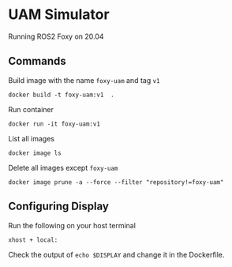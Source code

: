 # UAM Simulator

Running ROS2 Foxy on 20.04

## Commands

Build image with the name `foxy-uam` and tag `v1`
```
docker build -t foxy-uam:v1  .
```

Run container
```
docker run -it foxy-uam:v1
```

List all images
```
docker image ls
```


Delete all images except `foxy-uam`
```
docker image prune -a --force --filter "repository!=foxy-uam"
```

## Configuring Display

Run the following on your host terminal
```
xhost + local:
```

Check the output of `echo $DISPLAY` and change it in the Dockerfile.